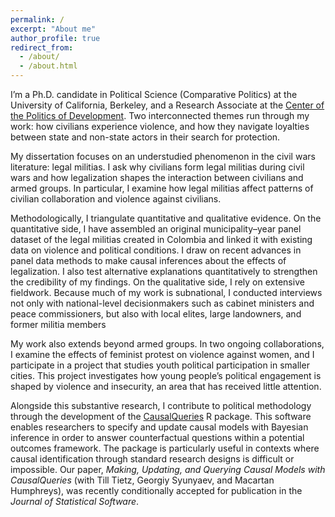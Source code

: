 ```yaml
---
permalink: /
excerpt: "About me"
author_profile: true
redirect_from: 
  - /about/
  - /about.html
---
```


I’m a Ph.D. candidate in Political Science (Comparative Politics) at the University of California, Berkeley, and a Research Associate at the  [Center of the Politics of Development](https://cpd.berkeley.edu/).  Two interconnected themes run through my work: how civilians experience violence, and how they navigate loyalties between state and non-state actors in their search for protection.

My dissertation focuses on an understudied phenomenon in the civil wars literature: legal militias. I ask why civilians form legal militias during civil wars and how legalization shapes the interaction between civilians and armed groups. In particular, I examine how legal militias affect patterns of civilian collaboration and violence against civilians.

Methodologically, I triangulate quantitative and qualitative evidence. On the quantitative side, I have assembled an original municipality–year panel dataset of the legal militias created in Colombia and linked it with existing data on violence and political conditions. I draw on recent advances in panel data methods to make causal inferences about the effects of legalization. I also test alternative explanations quantitatively to strengthen the credibility of my findings. On the qualitative side, I rely on extensive fieldwork. Because much of my work is subnational, I conducted interviews not only with national-level decisionmakers such as cabinet ministers and peace commissioners, but also with local elites, large landowners, and former militia members

My work also extends beyond armed groups. In two ongoing collaborations, I examine the effects of feminist protest on violence against women, and I participate in a project that studies youth political participation in smaller cities. This project investigates how young people’s political engagement is shaped by violence and insecurity, an area that has received little attention.


Alongside this substantive research, I contribute to political methodology through the development of the [CausalQueries](https://github.com/macartan/CausalQueries) R package. This software enables researchers to specify and update causal models with Bayesian inference in order to answer counterfactual questions within a potential outcomes framework. The package is particularly useful in contexts where causal identification through standard research designs is difficult or impossible. Our paper, *Making, Updating, and Querying Causal Models with CausalQueries* (with Till Tietz, Georgiy Syunyaev, and Macartan Humphreys), was recently conditionally accepted for publication in the *Journal of Statistical Software*.







